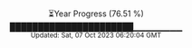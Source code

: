 <p align="center">
⏳Year Progress (76.51 %) <br>
██████████████████████▁▁▁▁▁▁▁▁ <br>
<sub>Updated: Sat, 07 Oct 2023 06:20:04 GMT</sub>
</p>

